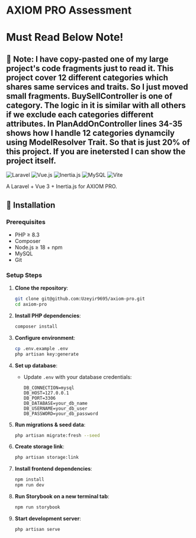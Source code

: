 # AXIOM PRO Assessment

# Must Read Below Note!

## 🚀 Note: I have copy-pasted one of my large project\'s code fragments just to read it. This project cover 12 different categories which shares same services and traits. So I just moved small fragments. BuySellController is one of category. The logic in it is similar with all others if we exclude each categories different attributes. In PlanAddOnController lines 34-35 shows how I handle 12 categories dynamcily using ModelResolver Trait. So that is just 20% of this project. If you are inetersted I can show the project itself.
![Laravel](https://img.shields.io/badge/Laravel-FF2D20?style=for-the-badge&logo=laravel&logoColor=white)
![Vue.js](https://img.shields.io/badge/Vue.js-4FC08D?style=for-the-badge&logo=vuedotjs&logoColor=white)
![Inertia.js](https://img.shields.io/badge/Inertia.js-000000?style=for-the-badge&logo=inertia&logoColor=white)
![MySQL](https://img.shields.io/badge/MySQL-005C84?style=for-the-badge&logo=mysql&logoColor=white)
![Vite](https://img.shields.io/badge/Vite-B73BFE?style=for-the-badge&logo=vite&logoColor=FFD62E)

A Laravel + Vue 3 + Inertia.js for AXIOM PRO.

## 🚀 Installation

### Prerequisites
- PHP ≥ 8.3
- Composer
- Node.js ≥ 18 + npm
- MySQL
- Git

### Setup Steps

1. **Clone the repository**:
   ```bash
   git clone git@github.com:Uzeyir9695/axiom-pro.git
   cd axiom-pro
   ```

2. **Install PHP dependencies**:
   ```bash
   composer install
   ```

3. **Configure environment**:
   ```bash
   cp .env.example .env
   php artisan key:generate
   ```

4. **Set up database**:
    - Update `.env` with your database credentials:
      ```env
      DB_CONNECTION=mysql
      DB_HOST=127.0.0.1
      DB_PORT=3306
      DB_DATABASE=your_db_name
      DB_USERNAME=your_db_user
      DB_PASSWORD=your_db_password
      ```

5. **Run migrations & seed data**:
   ```bash
   php artisan migrate:fresh --seed
   ```

6. **Create storage link**:
   ```bash
   php artisan storage:link
   ```

7. **Install frontend dependencies**:
   ```bash
   npm install
   npm run dev
   ```
8. **Run Storybook on a new terminal tab**:
   ```bash
   npm run storybook
   ```

9. **Start development server**:
   ```bash
   php artisan serve
   ```
